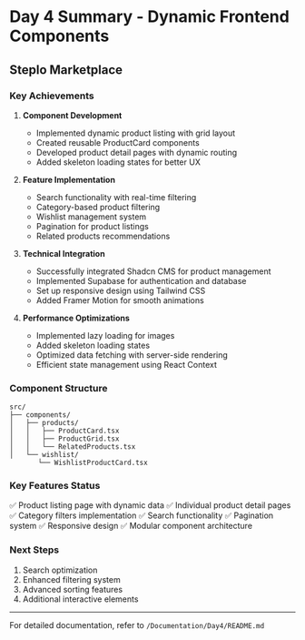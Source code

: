 # Day 4 Summary - Dynamic Frontend Components

## Steplo Marketplace

### Key Achievements

1. **Component Development**

   - Implemented dynamic product listing with grid layout
   - Created reusable ProductCard components
   - Developed product detail pages with dynamic routing
   - Added skeleton loading states for better UX

2. **Feature Implementation**

   - Search functionality with real-time filtering
   - Category-based product filtering
   - Wishlist management system
   - Pagination for product listings
   - Related products recommendations

3. **Technical Integration**

   - Successfully integrated Shadcn CMS for product management
   - Implemented Supabase for authentication and database
   - Set up responsive design using Tailwind CSS
   - Added Framer Motion for smooth animations

4. **Performance Optimizations**
   - Implemented lazy loading for images
   - Added skeleton loading states
   - Optimized data fetching with server-side rendering
   - Efficient state management using React Context

### Component Structure

```
src/
├── components/
│   ├── products/
│   │   ├── ProductCard.tsx
│   │   ├── ProductGrid.tsx
│   │   └── RelatedProducts.tsx
│   └── wishlist/
       └── WishlistProductCard.tsx
```

### Key Features Status

✅ Product listing page with dynamic data
✅ Individual product detail pages
✅ Category filters implementation
✅ Search functionality
✅ Pagination system
✅ Responsive design
✅ Modular component architecture

### Next Steps

1. Search optimization
2. Enhanced filtering system
3. Advanced sorting features
4. Additional interactive elements

---

For detailed documentation, refer to `/Documentation/Day4/README.md`
